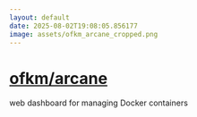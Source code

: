 ```yaml
---
layout: default
date: 2025-08-02T19:08:05.856177
image: assets/ofkm_arcane_cropped.png
---
```


# [ofkm/arcane](https://github.com/ofkm/arcane)

web dashboard for managing Docker containers
